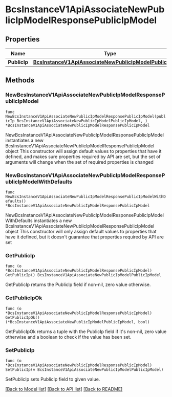 # BcsInstanceV1ApiAssociateNewPublicIpModelResponsePublicIpModel

## Properties

Name | Type | Description | Notes
------------ | ------------- | ------------- | -------------
**PublicIp** | [**BcsInstanceV1ApiAssociateNewPublicIpModelPublicIpModel**](BcsInstanceV1ApiAssociateNewPublicIpModelPublicIpModel.md) |  | 

## Methods

### NewBcsInstanceV1ApiAssociateNewPublicIpModelResponsePublicIpModel

`func NewBcsInstanceV1ApiAssociateNewPublicIpModelResponsePublicIpModel(publicIp BcsInstanceV1ApiAssociateNewPublicIpModelPublicIpModel, ) *BcsInstanceV1ApiAssociateNewPublicIpModelResponsePublicIpModel`

NewBcsInstanceV1ApiAssociateNewPublicIpModelResponsePublicIpModel instantiates a new BcsInstanceV1ApiAssociateNewPublicIpModelResponsePublicIpModel object
This constructor will assign default values to properties that have it defined,
and makes sure properties required by API are set, but the set of arguments
will change when the set of required properties is changed

### NewBcsInstanceV1ApiAssociateNewPublicIpModelResponsePublicIpModelWithDefaults

`func NewBcsInstanceV1ApiAssociateNewPublicIpModelResponsePublicIpModelWithDefaults() *BcsInstanceV1ApiAssociateNewPublicIpModelResponsePublicIpModel`

NewBcsInstanceV1ApiAssociateNewPublicIpModelResponsePublicIpModelWithDefaults instantiates a new BcsInstanceV1ApiAssociateNewPublicIpModelResponsePublicIpModel object
This constructor will only assign default values to properties that have it defined,
but it doesn't guarantee that properties required by API are set

### GetPublicIp

`func (o *BcsInstanceV1ApiAssociateNewPublicIpModelResponsePublicIpModel) GetPublicIp() BcsInstanceV1ApiAssociateNewPublicIpModelPublicIpModel`

GetPublicIp returns the PublicIp field if non-nil, zero value otherwise.

### GetPublicIpOk

`func (o *BcsInstanceV1ApiAssociateNewPublicIpModelResponsePublicIpModel) GetPublicIpOk() (*BcsInstanceV1ApiAssociateNewPublicIpModelPublicIpModel, bool)`

GetPublicIpOk returns a tuple with the PublicIp field if it's non-nil, zero value otherwise
and a boolean to check if the value has been set.

### SetPublicIp

`func (o *BcsInstanceV1ApiAssociateNewPublicIpModelResponsePublicIpModel) SetPublicIp(v BcsInstanceV1ApiAssociateNewPublicIpModelPublicIpModel)`

SetPublicIp sets PublicIp field to given value.



[[Back to Model list]](../README.md#documentation-for-models) [[Back to API list]](../README.md#documentation-for-api-endpoints) [[Back to README]](../README.md)



